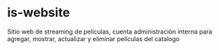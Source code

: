# is-website
Sitio web de streaming de películas, cuenta administración interna para agregar, mostrar, actualizar y eliminar películas del catalogo 
